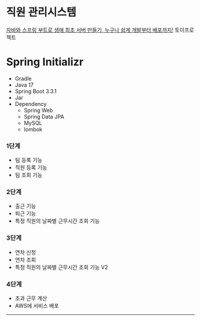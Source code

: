 
# 직원 관리시스템 #
 [자바와 스프링 부트로 생애 최초 서버 만들기, 누구나 쉽게 개발부터 배포까지!](https://www.inflearn.com/course/%EC%9E%90%EB%B0%94-%EC%8A%A4%ED%94%84%EB%A7%81%EB%B6%80%ED%8A%B8-%EC%84%9C%EB%B2%84%EA%B0%9C%EB%B0%9C-%EC%98%AC%EC%9D%B8%EC%9B%90/dashboard) 토이프로젝트

# **Spring Initializr**

- Gradle
- Java 17
- Spring Boot 3.3.1
- Jar
- Dependency
    - Spring Web
    - Spring Data JPA
    - MySQL
    - lombok


### 1단계 ###
- 팀 등록 기능
- 직원 등록 기능
- 팀 조회 기능

### 2단계 ###
- 출근 기능
- 퇴근 기능
- 특정 직원의 날짜별 근무시간 조회 기능

### 3단계 ###
- 연차 신청
- 연차 조회
- 특정 직원의 날짜별 근무시간 조회 기능 V2

### 4단계 ###
- 초과 근무 계산
- AWS에 서비스 배포

---


